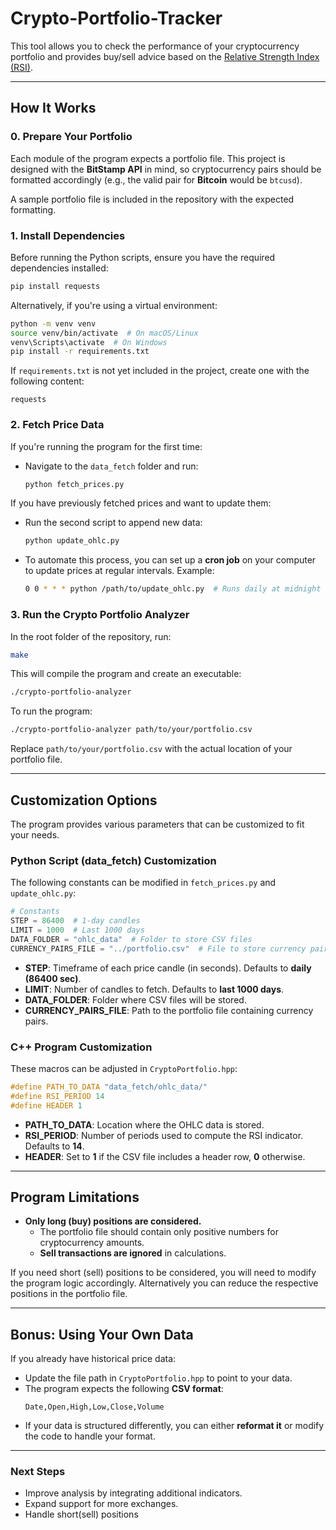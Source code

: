 # **Crypto-Portfolio-Tracker**  

This tool allows you to check the performance of your cryptocurrency portfolio and provides buy/sell advice based on the [Relative Strength Index (RSI)](https://www.investopedia.com/terms/r/rsi.asp).  

---

## **How It Works**  

### **0. Prepare Your Portfolio**  
Each module of the program expects a portfolio file. This project is designed with the **BitStamp API** in mind, so cryptocurrency pairs should be formatted accordingly (e.g., the valid pair for **Bitcoin** would be `btcusd`).  

A sample portfolio file is included in the repository with the expected formatting.  

### **1. Install Dependencies**  
Before running the Python scripts, ensure you have the required dependencies installed:  
```bash
pip install requests
```  

Alternatively, if you're using a virtual environment:  
```bash
python -m venv venv
source venv/bin/activate  # On macOS/Linux
venv\Scripts\activate  # On Windows
pip install -r requirements.txt
```  

If `requirements.txt` is not yet included in the project, create one with the following content:  
```
requests
```

### **2. Fetch Price Data**  
If you're running the program for the first time:  
- Navigate to the `data_fetch` folder and run:  
  ```bash
  python fetch_prices.py
  ```  

If you have previously fetched prices and want to update them:  
- Run the second script to append new data:  
  ```bash
  python update_ohlc.py
  ```  
- To automate this process, you can set up a **cron job** on your computer to update prices at regular intervals. Example:  
  ```bash
  0 0 * * * python /path/to/update_ohlc.py  # Runs daily at midnight
  ```  

### **3. Run the Crypto Portfolio Analyzer**  
In the root folder of the repository, run:  
```bash
make
```  
This will compile the program and create an executable:  
```bash
./crypto-portfolio-analyzer
```  
To run the program:  
```bash
./crypto-portfolio-analyzer path/to/your/portfolio.csv
```  
Replace `path/to/your/portfolio.csv` with the actual location of your portfolio file.  

---

## **Customization Options**  

The program provides various parameters that can be customized to fit your needs.  

### **Python Script (data_fetch) Customization**  
The following constants can be modified in `fetch_prices.py` and `update_ohlc.py`:  
```python
# Constants
STEP = 86400  # 1-day candles
LIMIT = 1000  # Last 1000 days
DATA_FOLDER = "ohlc_data"  # Folder to store CSV files
CURRENCY_PAIRS_FILE = "../portfolio.csv"  # File to store currency pairs list
```
- **STEP**: Timeframe of each price candle (in seconds). Defaults to **daily (86400 sec)**.  
- **LIMIT**: Number of candles to fetch. Defaults to **last 1000 days**.  
- **DATA_FOLDER**: Folder where CSV files will be stored.  
- **CURRENCY_PAIRS_FILE**: Path to the portfolio file containing currency pairs.  

### **C++ Program Customization**  
These macros can be adjusted in `CryptoPortfolio.hpp`:  
```cpp
#define PATH_TO_DATA "data_fetch/ohlc_data/"
#define RSI_PERIOD 14
#define HEADER 1
```
- **PATH_TO_DATA**: Location where the OHLC data is stored.  
- **RSI_PERIOD**: Number of periods used to compute the RSI indicator. Defaults to **14**.  
- **HEADER**: Set to **1** if the CSV file includes a header row, **0** otherwise.  

---

## **Program Limitations**  
- **Only long (buy) positions are considered.**  
  - The portfolio file should contain only positive numbers for cryptocurrency amounts.  
  - **Sell transactions are ignored** in calculations.  

If you need short (sell) positions to be considered, you will need to modify the program logic accordingly. 
Alternatively you can reduce the respective positions in the portfolio file.

---

## **Bonus: Using Your Own Data**  
If you already have historical price data:  
- Update the file path in `CryptoPortfolio.hpp` to point to your data.  
- The program expects the following **CSV format**:  
  ```
  Date,Open,High,Low,Close,Volume
  ```  
- If your data is structured differently, you can either **reformat it** or modify the code to handle your format.  

---

### **Next Steps**  
- Improve analysis by integrating additional indicators.  
- Expand support for more exchanges.
- Handle short(sell) positions
